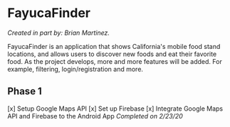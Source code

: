 # FayucaFinder
*Created in part by: Brian Martinez.*

FayucaFinder is an application that shows California's mobile food stand locations, and allows users to discover new foods and eat their favorite food. As the project develops, more and more features will be added. For example, filtering, login/registration and more.

## Phase 1
[x] Setup Google Maps API
[x] Set up Firebase
[x] Integrate Google Maps API and Firebase to the Android App
*Completed on 2/23/20*

